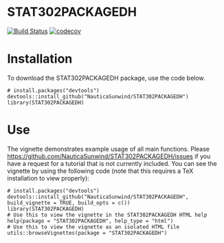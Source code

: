 # STAT302PACKAGEDH
[![Build Status](https://travis-ci.com/NauticaSunwind/STAT302PACKAGEDH.svg?branch=master)](https://travis-ci.com/NauticaSunwind/STAT302PACKAGEDH)
[![codecov](https://codecov.io/gh/NauticaSunwind/STAT302PACKAGEDH/branch/master/graph/badge.svg)](https://codecov.io/gh/NauticaSunwind/STAT302PACKAGEDH)
# Installation
To download the STAT302PACKAGEDH package, use the code below.
```{r}
# install.packages("devtools")
devtools::install_github("NauticaSunwind/STAT302PACKAGEDH")
library(STAT302PACKAGEDH)
```
# Use
The vignette demonstrates example usage of all main functions. Please https://github.com/NauticaSunwind/STAT302PACKAGEDH/issues if you have a request for a tutorial that is not currently included. You can see the vignette by using the following code (note that this requires a TeX installation to view properly):
```{r}
# install.packages("devtools")
devtools::install_github("NauticaSunwind/STAT302PACKAGEDH", build_vignette = TRUE, build_opts = c())
library(STAT302PACKAGEDH)
# Use this to view the vignette in the STAT302PACKAGEDH HTML help
help(package = "STAT302PACKAGEDH", help_type = "html")
# Use this to view the vignette as an isolated HTML file
utils::browseVignettes(package = "STAT302PACKAGEDH")
```
